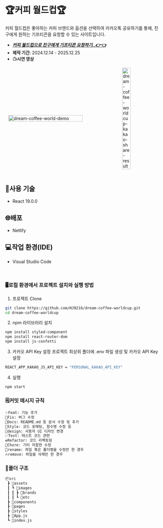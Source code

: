 # 🏆커피 월드컵🏆
커피 월드컵은 좋아하는 커피 브렌드와 옵션을 선택하여 카카오톡 공유하기를 통해, 친구에게 원하는 기프티콘을 요청할 수 있는 사이트입니다.

* [***커피 월드컵으로 친구에게 기프티콘 요청하기..👉👈***](https://hj0216.netlify.app/)
* **제작 기간**: 2024.12.14 - 2025.12.25
* 📺**시연 영상**
<div style="display: flex; justify-content: space-around; align-items: center;">
  <img src="https://github.com/user-attachments/assets/a225dc1c-7611-4c01-a3c8-d59dfd413dff" alt="dream-coffee-world-demo" width="69%" />
  <img src="https://github.com/user-attachments/assets/18f75129-4fca-449d-9c0c-fa853144eadf" alt="dream-coffee-worldcup-kakao-share-result" width="23%" />
</div>

</br>

## 📜사용 기술
* React 19.0.0


## 🌐배포
* Netlify


## 💻작업 환경(IDE)
* Visual Studio Code

</br>

### 🖥️로컬 환경에서 프로젝트 설치와 실행 방법
1. 프로젝트 Clone
```bash
git clone https://github.com/HJ0216/dream-coffee-worldcup.git
cd dream-coffee-worldcup
```

2. npm 라이브러리 설치
```bash
npm install styled-component
npm install react-router-dom
npm install js-confetti
```

3. 카카오 API Key 설정
프로젝트 최상위 폴더에 .env 파일 생성 및 카카오 API Key 설정
```bash
REACT_APP_KAKAO_JS_API_KEY = "PERSONAL_KAKAO_API_KEY"
```

4. 실행
```bash
npm start
```


### 🗒️커밋 메시지 규칙
```txt
✨Feat: 기능 추가
🐛Fix: 버그 수정
📝Docs: README.md 등 문서 수정 및 추가
🎨Style: 코드 포매팅, 함수명 수정 등
💄design: 사용자 UI 디자인 변경
✅Test: 테스트 코드 관련
♻️Refactor: 코드 리팩토링
🧹Chore: 기타 자잘한 수정
🚚rename: 파일 혹은 폴더명을 수정만 한 경우
🔥remove: 파일을 삭제만 한 경우
```


### 📂폴더 구조
```txt
📦src
 ┣ 📂assets
 ┃ ┗ 📂images
 ┃ ┃ ┣ 📂brands
 ┃ ┃ ┗ 📂etc
 ┣ 📂components
 ┣ 📂pages
 ┣ 📂styles
 ┣ 📜App.js
 ┗ 📜index.js
```
